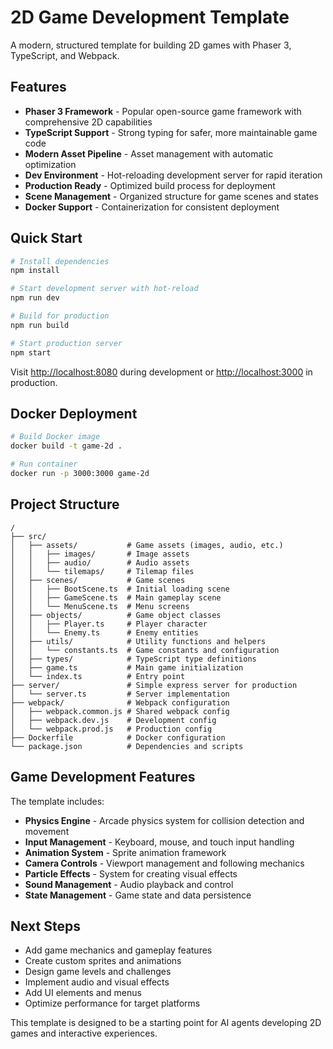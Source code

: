 # 2D Game Development Template

A modern, structured template for building 2D games with Phaser 3, TypeScript, and Webpack.

## Features

- **Phaser 3 Framework** - Popular open-source game framework with comprehensive 2D capabilities
- **TypeScript Support** - Strong typing for safer, more maintainable game code
- **Modern Asset Pipeline** - Asset management with automatic optimization
- **Dev Environment** - Hot-reloading development server for rapid iteration
- **Production Ready** - Optimized build process for deployment
- **Scene Management** - Organized structure for game scenes and states
- **Docker Support** - Containerization for consistent deployment

## Quick Start

```bash
# Install dependencies
npm install

# Start development server with hot-reload
npm run dev

# Build for production
npm run build

# Start production server
npm start
```

Visit [http://localhost:8080](http://localhost:8080) during development or [http://localhost:3000](http://localhost:3000) in production.

## Docker Deployment

```bash
# Build Docker image
docker build -t game-2d .

# Run container
docker run -p 3000:3000 game-2d
```

## Project Structure

```
/
├── src/
│   ├── assets/           # Game assets (images, audio, etc.)
│   │   ├── images/       # Image assets
│   │   ├── audio/        # Audio assets
│   │   └── tilemaps/     # Tilemap files
│   ├── scenes/           # Game scenes
│   │   ├── BootScene.ts  # Initial loading scene
│   │   ├── GameScene.ts  # Main gameplay scene
│   │   └── MenuScene.ts  # Menu screens
│   ├── objects/          # Game object classes
│   │   ├── Player.ts     # Player character
│   │   └── Enemy.ts      # Enemy entities
│   ├── utils/            # Utility functions and helpers
│   │   └── constants.ts  # Game constants and configuration
│   ├── types/            # TypeScript type definitions
│   ├── game.ts           # Main game initialization
│   └── index.ts          # Entry point
├── server/               # Simple express server for production
│   └── server.ts         # Server implementation
├── webpack/              # Webpack configuration
│   ├── webpack.common.js # Shared webpack config
│   ├── webpack.dev.js    # Development config
│   └── webpack.prod.js   # Production config
├── Dockerfile            # Docker configuration
└── package.json          # Dependencies and scripts
```

## Game Development Features

The template includes:

- **Physics Engine** - Arcade physics system for collision detection and movement
- **Input Management** - Keyboard, mouse, and touch input handling
- **Animation System** - Sprite animation framework
- **Camera Controls** - Viewport management and following mechanics
- **Particle Effects** - System for creating visual effects
- **Sound Management** - Audio playback and control
- **State Management** - Game state and data persistence

## Next Steps

- Add game mechanics and gameplay features
- Create custom sprites and animations
- Design game levels and challenges
- Implement audio and visual effects
- Add UI elements and menus
- Optimize performance for target platforms

This template is designed to be a starting point for AI agents developing 2D games and interactive experiences.